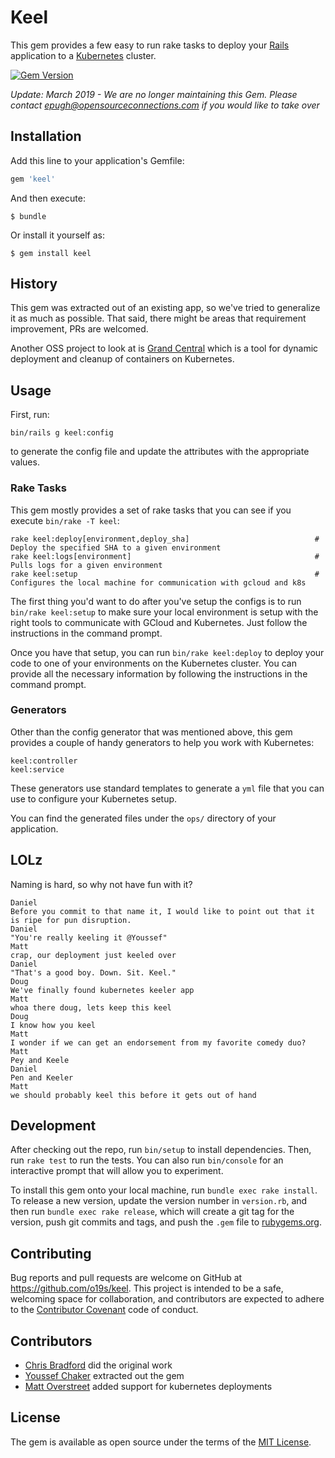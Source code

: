 # Keel

This gem provides a few easy to run rake tasks to deploy your [Rails](http://rubyonrails.org/) application to a [Kubernetes](http://kubernetes.io/) cluster.

[![Gem Version](https://badge.fury.io/rb/keel.svg)](https://badge.fury.io/rb/keel)

_Update: March 2019 - We are no longer maintaining this Gem.  Please contact epugh@opensourceconnections.com if you would like to take over_

## Installation

Add this line to your application's Gemfile:

```ruby
gem 'keel'
```

And then execute:

```
$ bundle
```

Or install it yourself as:

```
$ gem install keel
```

## History

This gem was extracted out of an existing app, so we've tried to generalize it as much as possible. That said, there might be areas that requirement improvement, PRs are welcomed.

Another OSS project to look at is [Grand Central](https://github.com/o19s/grand_central) which is a tool for dynamic deployment and cleanup of containers on Kubernetes.

## Usage

First, run:

```
bin/rails g keel:config
```

to generate the config file and update the attributes with the appropriate values.

### Rake Tasks

This gem mostly provides a set of rake tasks that you can see if you execute `bin/rake -T keel`:

```
rake keel:deploy[environment,deploy_sha]                            # Deploy the specified SHA to a given environment
rake keel:logs[environment]                                         # Pulls logs for a given environment
rake keel:setup                                                     # Configures the local machine for communication with gcloud and k8s
```

The first thing you'd want to do after you've setup the configs is to run `bin/rake keel:setup` to make sure your local environment is setup with the right tools to communicate with GCloud and Kubernetes. Just follow the instructions in the command prompt.

Once you have that setup, you can run `bin/rake keel:deploy` to deploy your code to one of your environments on the Kubernetes cluster. You can provide all the necessary information by following the instructions in the command prompt.

### Generators

Other than the config generator that was mentioned above, this gem provides a couple of handy generators to help you work with Kubernetes:

```
keel:controller
keel:service
```

These generators use standard templates to generate a `yml` file that you can use to configure your Kubernetes setup.

You can find the generated files under the `ops/` directory of your application.

## LOLz

Naming is hard, so why not have fun with it?

```
Daniel
Before you commit to that name it, I would like to point out that it is ripe for pun disruption.
Daniel
"You're really keeling it @Youssef"
Matt
crap, our deployment just keeled over
Daniel
"That's a good boy. Down. Sit. Keel."
Doug
We've finally found kubernetes keeler app
Matt
whoa there doug, lets keep this keel
Doug
I know how you keel
Matt
I wonder if we can get an endorsement from my favorite comedy duo?
Matt
Pey and Keele
Daniel
Pen and Keeler
Matt
we should probably keel this before it gets out of hand
```

## Development

After checking out the repo, run `bin/setup` to install dependencies. Then, run `rake test` to run the tests. You can also run `bin/console` for an interactive prompt that will allow you to experiment.

To install this gem onto your local machine, run `bundle exec rake install`. To release a new version, update the version number in `version.rb`, and then run `bundle exec rake release`, which will create a git tag for the version, push git commits and tags, and push the `.gem` file to [rubygems.org](https://rubygems.org).

## Contributing

Bug reports and pull requests are welcome on GitHub at https://github.com/o19s/keel. This project is intended to be a safe, welcoming space for collaboration, and contributors are expected to adhere to the [Contributor Covenant](http://contributor-covenant.org) code of conduct.

## Contributors

* [Chris Bradford](https://github.com/bradfordcp) did the original work
* [Youssef Chaker](https://github.com/ychaker) extracted out the gem
* [Matt Overstreet](https://github.com/omnifroodle) added support for kubernetes deployments

## License

The gem is available as open source under the terms of the [MIT License](http://opensource.org/licenses/MIT).
